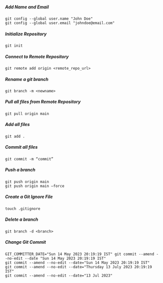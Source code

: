 ##### Add Name and Email
```
git config --global user.name "John Doe"
git config --global user.email "johndoe@email.com"
```

##### Initialize Repository
```
git init
```

##### Connect to Remote Repository
```
git remote add origin <remote_repo_url>
```

##### Rename a git branch
```
git branch -m <newname>
```

##### Pull all files from Remote Repository
```
git pull origin main
```

##### Add all files
```
git add .
```

##### Commit all files
```
git commit -m “commit”
```

##### Push a branch
```
git push origin main
git push origin main –force
```

##### Create a Git Ignore File
```
touch .gitignore
```

##### Delete a branch
```
git branch -d <branch>
```

##### Change Git Commit
```
GIT_COMMITTER_DATE="Sun 14 May 2023 20:19:19 IST" git commit --amend --no-edit --date "Sun 14 May 2023 20:19:19 IST"
git commit --amend --no-edit --date="Sun 14 May 2023 20:19:19 IST"
git commit --amend --no-edit --date="Thursday 13 July 2023 20:19:19 IST"
git commit --amend --no-edit --date="13 Jul 2023"


```